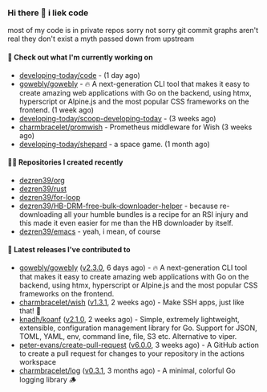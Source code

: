### Hi there 👋 i liek code
most of my code is in private repos sorry not sorry git commit graphs aren't real they don't exist a myth passed down from upstream

#### 👷 Check out what I'm currently working on

- [developing-today/code](https://github.com/developing-today/code) -  (1 day ago)
- [gowebly/gowebly](https://github.com/gowebly/gowebly) - 🔥 A next-generation CLI tool that makes it easy to create amazing web applications with Go on the backend, using htmx, hyperscript or Alpine.js and the most popular CSS frameworks on the frontend. (1 week ago)
- [developing-today/scoop-developing-today](https://github.com/developing-today/scoop-developing-today) -  (3 weeks ago)
- [charmbracelet/promwish](https://github.com/charmbracelet/promwish) - Prometheus middleware for Wish (3 weeks ago)
- [developing-today/shepard](https://github.com/developing-today/shepard) - a space game. (1 month ago)

#### 👨‍💻 Repositories I created recently

- [dezren39/org](https://github.com/dezren39/org)
- [dezren39/rust](https://github.com/dezren39/rust)
- [dezren39/for-loop](https://github.com/dezren39/for-loop)
- [dezren39/HB-DRM-free-bulk-downloader-helper](https://github.com/dezren39/HB-DRM-free-bulk-downloader-helper) - because re-downloading all your humble bundles is a recipe for an RSI injury and this made it even easier for me than the HB downloader by itself.
- [dezren39/emacs](https://github.com/dezren39/emacs) - yeah, i mean, of course

#### 🚀 Latest releases I've contributed to

- [gowebly/gowebly](https://github.com/gowebly/gowebly) ([v2.3.0](https://github.com/gowebly/gowebly/releases/tag/v2.3.0), 6 days ago) - 🔥 A next-generation CLI tool that makes it easy to create amazing web applications with Go on the backend, using htmx, hyperscript or Alpine.js and the most popular CSS frameworks on the frontend.
- [charmbracelet/wish](https://github.com/charmbracelet/wish) ([v1.3.1](https://github.com/charmbracelet/wish/releases/tag/v1.3.1), 2 weeks ago) - Make SSH apps, just like that! 💫
- [knadh/koanf](https://github.com/knadh/koanf) ([v2.1.0](https://github.com/knadh/koanf/releases/tag/v2.1.0), 2 weeks ago) - Simple, extremely lightweight, extensible, configuration management library for Go. Support for JSON, TOML, YAML, env, command line, file, S3 etc. Alternative to viper.
- [peter-evans/create-pull-request](https://github.com/peter-evans/create-pull-request) ([v6.0.0](https://github.com/peter-evans/create-pull-request/releases/tag/v6.0.0), 3 weeks ago) - A GitHub action to create a pull request for changes to your repository in the actions workspace
- [charmbracelet/log](https://github.com/charmbracelet/log) ([v0.3.1](https://github.com/charmbracelet/log/releases/tag/v0.3.1), 3 months ago) - A minimal, colorful Go logging library 🪵
